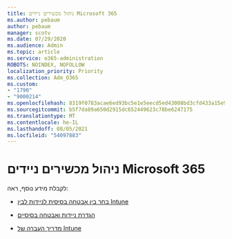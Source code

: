 ```yaml
---
title: ניהול מכשירים ניידים Microsoft 365
ms.author: pebaum
author: pebaum
manager: scotv
ms.date: 07/29/2020
ms.audience: Admin
ms.topic: article
ms.service: o365-administration
ROBOTS: NOINDEX, NOFOLLOW
localization_priority: Priority
ms.collection: Adm_O365
ms.custom:
- "1790"
- "9000214"
ms.openlocfilehash: 8319f0783acae6ed93bc5e1e5eecd5ed43008bd3cfd433a15e912e175a522f9d
ms.sourcegitcommit: b5f7da89a650d2915dc652449623c78be6247175
ms.translationtype: MT
ms.contentlocale: he-IL
ms.lasthandoff: 08/05/2021
ms.locfileid: "54097883"
---
```

# <a name="mobile-device-management-in-microsoft-365"></a>ניהול מכשירים ניידים Microsoft 365

לקבלת מידע נוסף, ראה: 

- [בחר בין אבטחה בסיסית לניידות לבין Intune](https://docs.microsoft.com/office365/securitycompliance/choose-between-mdm-and-intune)

- [הגדרת ניידות ואבטחה בסיסיים](https://support.office.com/article/Set-up-Mobile-Device-Management-MDM-in-Office-365-dd892318-bc44-4eb1-af00-9db5430be3cd)

- [מדריך העברה של Intune](https://docs.microsoft.com/intune/migration-guide)